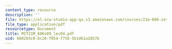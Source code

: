 ```yaml
---
content_type: resource
description: ''
file: https://ol-ocw-studio-app-qa.s3.amazonaws.com/courses/21m-606-introduction-to-stagecraft-spring-2009/680203c0bc26f05477565b1d61a2857b_MIT21M_606s09_lec04.pdf
file_type: application/pdf
resourcetype: Document
title: MIT21M_606s09_lec04.pdf
uid: 680203c0-bc26-f054-7756-5b1d61a2857b
---
```

